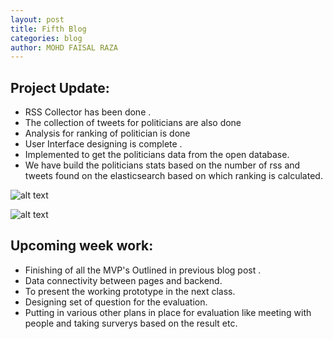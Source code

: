 ```yaml
---
layout: post
title: Fifth Blog
categories: blog
author: MOHD FAISAL RAZA  
---
```


## Project Update:

+ RSS Collector has been done . 
+ The collection of tweets for politicians are also done 
+ Analysis for ranking of politician is done
+ User Interface designing is complete .
+ Implemented  to get the politicians data from the open database.
+ We have build the politicians stats based on the number of rss and tweets found on the elasticsearch based on which ranking is calculated.


![alt text](https://trello-attachments.s3.amazonaws.com/5784f09636ee54c6c8cec908/1061x549/d54417ce73d63f41b5b30d3d12474a81/IMAGENEW.png )

![alt text](https://trello-attachments.s3.amazonaws.com/5784f09636ee54c6c8cec908/1061x549/f1684a55d0ffdd0c59ec0409928a0082/FINALIMAGENEW.png )


## Upcoming week  work:

+ Finishing of all the MVP's Outlined in previous blog post  .
+ Data connectivity between pages and backend.
+ To present the working prototype in the next class.
+ Designing set of question for the evaluation.
+ Putting in various other plans in place for evaluation like meeting with people and taking surverys based on the result etc. 


